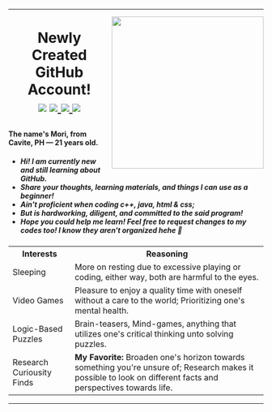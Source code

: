 <hr>
<img align="right" width="300" height="300" src = "https://scontent.fmnl25-1.fna.fbcdn.net/v/t39.30808-6/356842120_1889117164807255_2348420687994521295_n.jpg?_nc_cat=105&ccb=1-7&_nc_sid=5f2048&_nc_eui2=AeETEuOKmhlw4kIKVSFN0cFXOuDOAZEeyks64M4BkR7KS0UcrCFD2hU45j3RZaZap1z0MV10q1-nXnXJ51PSSqvF&_nc_ohc=r6ILXYDXjtsAX86ZaEv&_nc_oc=AQkfXOYiwfZDxznHgF2vAQPaK1vm0gOrJ0p-YOsiDkmM3Q1dmAiJ4nAvpZsowNi0FLo&_nc_ht=scontent.fmnl25-1.fna&oh=00_AfCdI0uBWef7u9kknGWZwF07Lr23ggH4rHVFjIMfPZOYLg&oe=654D12D4"> 

<h1><p align = "center"> Newly Created GitHub Account! <br>
    <a href = "https://www.facebook.com/yuichi.yuichi22/"><img src ="https://img.icons8.com/?size=48&id=13912&format=png"></img></a>
    <a href ="https://mail.google.com/mail/u/0/#inbox?compose=DmwnWrRnXvVGMHCfFvtjgNplsqnzdlSmDwgwgkqLSTGDZGnPSjpqfcNJhtGjdPCBFxmRLcLbFjkV"> <img src ="https://img.icons8.com/?size=48&id=P7UIlhbpWzZm&format=png"></img> </a> 
    <a href = "https://www.instagram.com/remnant.mori/">  <img src ="https://img.icons8.com/?size=48&id=32323&format=png"> </img> </a>
    <a href = "https://discord.com/channels/@me/1000996341792637039"> <img src = "https://img.icons8.com/?size=48&id=30998&format=png" > </img> </a>
</p> </h1>
 <h4> The name's Mori, from Cavite, PH — 21 years old. </h4> 
 <h5> <ul> 
  <li> Hi! I am currently new and still learning about GitHub. </li>
  <li> Share your thoughts, learning materials, and things I can use as a beginner! </li>
  <li> Ain't proficient when coding c++, java, html & css;</li>
  <li> But is hardworking, diligent, and committed to the said program!</li>
  <li> Hope you could help me learn! Feel free to request changes to my codes too! I know they aren't organized hehe	🤗 </li>
</ul> </h5>

<table>
    <th>Interests</th>
      <th> Reasoning </th>
    <tr>
  <td>Sleeping</td>
        <td> More on resting due to excessive playing or coding, either way, both are harmful to the eyes.</td>
        </tr>
    <tr>
  <td>Video Games</td>
         <td> Pleasure to enjoy a quality time with oneself without a care to the world; Prioritizing one's mental health. </td>
    </tr>
    <tr>
  <td>Logic-Based Puzzles </td>
        <td>Brain-teasers, Mind-games, anything that utilizes one's critical thinking unto solving puzzles.</td>
    </tr>
    <tr>
  <td>Research Curiousity Finds</td>
         <td><b>My Favorite:</b> Broaden one's horizon towards something you're unsure of; Research makes it possible to look on different facts and perspectives towards life. </td>
    </tr>
</table>
<hr>



